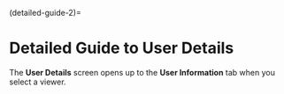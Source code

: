 
(detailed-guide-2)=

# Detailed Guide to User Details


The **User Details** screen opens up to the **User Information** tab when you select a viewer. 



